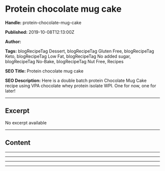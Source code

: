 # Protein chocolate mug cake

**Handle:** protein-chocolate-mug-cake

**Published:** 2019-10-08T12:13:00Z

**Author:**  

**Tags:** blogRecipeTag Dessert, blogRecipeTag Gluten Free, blogRecipeTag Keto, blogRecipeTag Low Fat, blogRecipeTag No added sugar, blogRecipeTag No-Bake, blogRecipeTag Nut Free, Recipes

**SEO Title:** Protein chocolate mug cake

**SEO Description:** Here is a double batch protein Chocolate Mug Cake recipe using VPA chocolate whey protein isolate WPI. One for now, one for later!

---

## Excerpt

No excerpt available

---

## Content

---

---

---

---

